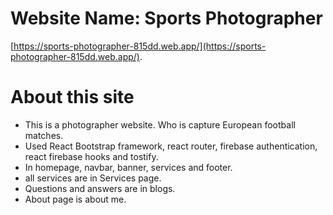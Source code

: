 # Website Name: Sports Photographer

[https://sports-photographer-815dd.web.app/](https://sports-photographer-815dd.web.app/).

# About this site

- This is a photographer website. Who is capture European football matches.
- Used React Bootstrap framework, react router, firebase authentication, react firebase hooks and tostify.
- In homepage, navbar, banner, services and footer.
- all services are in Services page.
- Questions and answers are in blogs.
- About page is about me.
